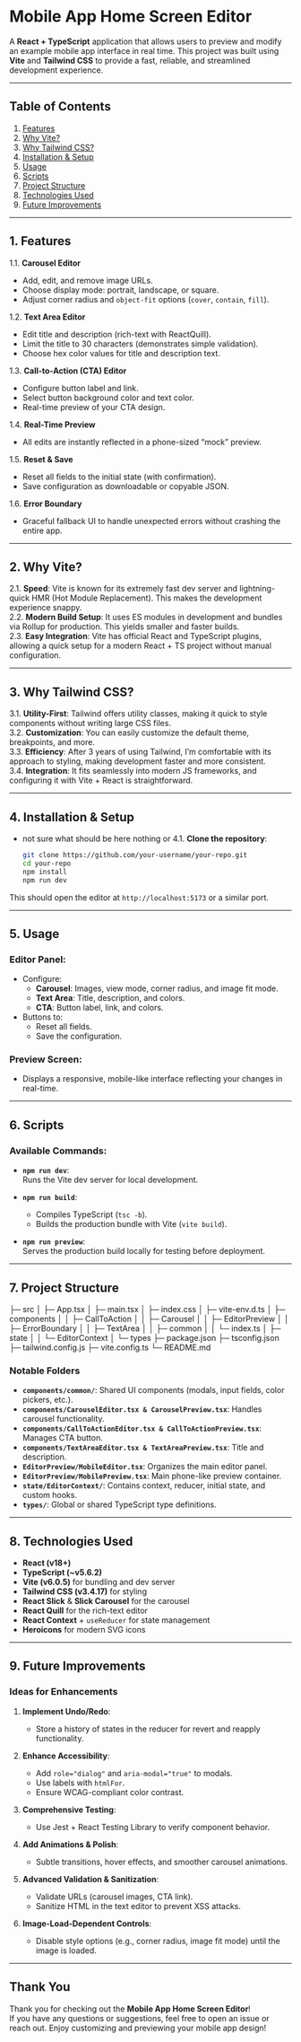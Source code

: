 # **Mobile App Home Screen Editor**

A **React + TypeScript** application that allows users to preview and modify an example mobile app interface in real time. This project was built using **Vite** and **Tailwind CSS** to provide a fast, reliable, and streamlined development experience.

---

## **Table of Contents**
1. [Features](#features)
2. [Why Vite?](#why-vite)
3. [Why Tailwind CSS?](#why-tailwind-css)
4. [Installation & Setup](#installation--setup)
5. [Usage](#usage)
6. [Scripts](#scripts)
7. [Project Structure](#project-structure)
8. [Technologies Used](#technologies-used)
9. [Future Improvements](#future-improvements)

---

## **1. Features**

1.1. **Carousel Editor**  
   - Add, edit, and remove image URLs.  
   - Choose display mode: portrait, landscape, or square.  
   - Adjust corner radius and `object-fit` options (`cover`, `contain`, `fill`).

1.2. **Text Area Editor**  
   - Edit title and description (rich-text with ReactQuill).  
   - Limit the title to 30 characters (demonstrates simple validation).  
   - Choose hex color values for title and description text.

1.3. **Call-to-Action (CTA) Editor**  
   - Configure button label and link.  
   - Select button background color and text color.  
   - Real-time preview of your CTA design.

1.4. **Real-Time Preview**  
   - All edits are instantly reflected in a phone-sized “mock” preview.

1.5. **Reset & Save**  
   - Reset all fields to the initial state (with confirmation).  
   - Save configuration as downloadable or copyable JSON.

1.6. **Error Boundary**  
   - Graceful fallback UI to handle unexpected errors without crashing the entire app.

---

## **2. Why Vite?**

2.1. **Speed**: Vite is known for its extremely fast dev server and lightning-quick HMR (Hot Module Replacement). This makes the development experience snappy.  
2.2. **Modern Build Setup**: It uses ES modules in development and bundles via Rollup for production. This yields smaller and faster builds.  
2.3. **Easy Integration**: Vite has official React and TypeScript plugins, allowing a quick setup for a modern React + TS project without manual configuration.

---

## **3. Why Tailwind CSS?**

3.1. **Utility-First**: Tailwind offers utility classes, making it quick to style components without writing large CSS files.  
3.2. **Customization**: You can easily customize the default theme, breakpoints, and more.  
3.3. **Efficiency**: After 3 years of using Tailwind, I’m comfortable with its approach to styling, making development faster and more consistent.  
3.4. **Integration**: It fits seamlessly into modern JS frameworks, and configuring it with Vite + React is straightforward.

---

## **4. Installation & Setup**

- not sure what should be here nothing or 4.1. **Clone the repository**:
   ```bash
   git clone https://github.com/your-username/your-repo.git
   cd your-repo
   npm install
   npm run dev

This should open the editor at `http://localhost:5173` or a similar port.

---

## **5. Usage**

### **Editor Panel:**
- Configure:
  - **Carousel**: Images, view mode, corner radius, and image fit mode.
  - **Text Area**: Title, description, and colors.
  - **CTA**: Button label, link, and colors.
- Buttons to:
  - Reset all fields.
  - Save the configuration.

### **Preview Screen:**
- Displays a responsive, mobile-like interface reflecting your changes in real-time.

---

## **6. Scripts**

### Available Commands:

- **`npm run dev`**:  
  Runs the Vite dev server for local development.

- **`npm run build`**:  
  - Compiles TypeScript (`tsc -b`).  
  - Builds the production bundle with Vite (`vite build`).

- **`npm run preview`**:  
  Serves the production build locally for testing before deployment.

---

## **7. Project Structure**

├─ src
│  ├─ App.tsx
│  ├─ main.tsx
│  ├─ index.css
│  ├─ vite-env.d.ts
│  ├─ components
│  │  ├─ CallToAction
│  │  ├─ Carousel
│  │  ├─ EditorPreview
│  │  ├─ ErrorBoundary
│  │  ├─ TextArea
│  │  ├─ common
│  │  └─ index.ts
│  ├─ state
│  │  └─ EditorContext
│  └─ types
├─ package.json
├─ tsconfig.json
├─ tailwind.config.js
├─ vite.config.ts
└─ README.md


### **Notable Folders**

- **`components/common/`**: Shared UI components (modals, input fields, color pickers, etc.).
- **`components/CarouselEditor.tsx & CarouselPreview.tsx`**: Handles carousel functionality.
- **`components/CallToActionEditor.tsx & CallToActionPreview.tsx`**: Manages CTA button.
- **`components/TextAreaEditor.tsx & TextAreaPreview.tsx`**: Title and description.
- **`EditorPreview/MobileEditor.tsx`**: Organizes the main editor panel.
- **`EditorPreview/MobilePreview.tsx`**: Main phone-like preview container.
- **`state/EditorContext/`**: Contains context, reducer, initial state, and custom hooks.
- **`types/`**: Global or shared TypeScript type definitions.

---

## **8. Technologies Used**

- **React (v18+)**  
- **TypeScript (~v5.6.2)**  
- **Vite (v6.0.5)** for bundling and dev server  
- **Tailwind CSS (v3.4.17)** for styling  
- **React Slick** & **Slick Carousel** for the carousel  
- **React Quill** for the rich-text editor  
- **React Context** + `useReducer` for state management  
- **Heroicons** for modern SVG icons 

---

## **9. Future Improvements**

### **Ideas for Enhancements**

1. **Implement Undo/Redo**:
   - Store a history of states in the reducer for revert and reapply functionality.

2. **Enhance Accessibility**:
   - Add `role="dialog"` and `aria-modal="true"` to modals.
   - Use labels with `htmlFor`.
   - Ensure WCAG-compliant color contrast.

3. **Comprehensive Testing**:
   - Use Jest + React Testing Library to verify component behavior.

4. **Add Animations & Polish**:
   - Subtle transitions, hover effects, and smoother carousel animations.

5. **Advanced Validation & Sanitization**:
   - Validate URLs (carousel images, CTA link).  
   - Sanitize HTML in the text editor to prevent XSS attacks.

6. **Image-Load-Dependent Controls**:
   - Disable style options (e.g., corner radius, image fit mode) until the image is loaded.

---

## **Thank You**

Thank you for checking out the **Mobile App Home Screen Editor**!  
If you have any questions or suggestions, feel free to open an issue or reach out. Enjoy customizing and previewing your mobile app design!